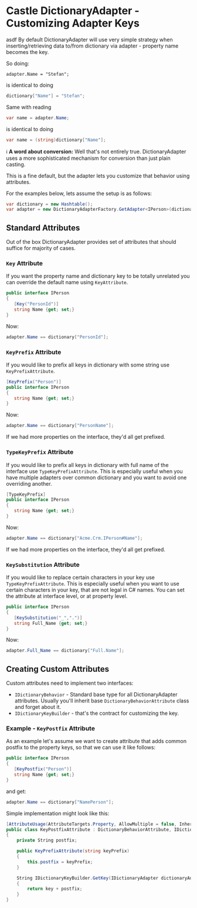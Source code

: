 # Castle DictionaryAdapter - Customizing Adapter Keys
asdf
By default DictionaryAdapter will use very simple strategy when inserting/retrieving data to/from dictionary via adapter - property name becomes the key.

So doing:

```
adapter.Name = "Stefan";
```

is identical to doing

```csharp
dictionary["Name"] = "Stefan";
```

Same with reading

```csharp
var name = adapter.Name;
```

is identical to doing

```csharp
var name = (string)dictionary["Name"];
```

:information_source: **A word about conversion:** Well that's not entirely true. DictionaryAdapter uses a more sophisticated mechanism for conversion than just plain casting.

This is a fine default, but the adapter lets you customize that behavior using attributes.

For the examples below, lets assume the setup is as follows:

```csharp
var dictionary = new Hashtable();
var adapter = new DictionaryAdapterFactory.GetAdapter<IPerson>(dictionary);
```

## Standard Attributes

Out of the box DictionaryAdapter provides set of attributes that should suffice for majority of cases.

### `Key` Attribute

If you want the property name and dictionary key to be totally unrelated you can override the default name using `KeyAttribute`.

```csharp
public interface IPerson
{
   [Key("PersonId")]
   string Name {get; set;}
}
```

Now:

```csharp
adapter.Name == dictionary["PersonId"];
```

### `KeyPrefix` Attribute

If you would like to prefix all keys in dictionary with some string use `KeyPrefixAttribute`.

```csharp
[KeyPrefix("Person")]
public interface IPerson
{
   string Name {get; set;}
}
```

Now:

```csharp
adapter.Name == dictionary["PersonName"];
```

If we had more properties on the interface, they'd all get prefixed.

### `TypeKeyPrefix` Attribute

If you would like to prefix all keys in dictionary with full name of the interface use `TypeKeyPrefixAttribute`. This is especially useful when you have multiple adapters over common dictionary and you want to avoid one overriding another.

```csharp
[TypeKeyPrefix]
public interface IPerson
{
   string Name {get; set;}
}
```

Now:

```csharp
adapter.Name == dictionary["Acme.Crm.IPerson#Name"];
```

If we had more properties on the interface, they'd all get prefixed.

### `KeySubstitution` Attribute

If you would like to replace certain characters in your key use `TypeKeyPrefixAttribute`. This is especially useful when you want to use certain characters in your key, that are not legal in C# names. You can set the attribute at interface level, or at property level.

```csharp
public interface IPerson
{
   [KeySubstitution("_",".")]
   string Full_Name {get; set;}
}
```

Now:

```csharp
adapter.Full_Name == dictionary["Full.Name"];
```

## Creating Custom Attributes

Custom attributes need to implement two interfaces:

* `IDictionaryBehavior` - Standard base type for all DictionaryAdapter attributes. Usually you'll inherit base `DictionaryBehaviorAttribute` class and forget about it.
* `IDictionaryKeyBuilder` - that's the contract for customizing the key.

### Example - `KeyPostfix` Attribute

As an example let's assume we want to create attribute that adds common postfix to the property keys, so that we can use it like follows:

```csharp
public interface IPerson
{
   [KeyPostfix("Person")]
   string Name {get; set;}
}
```

and get:

```csharp
adapter.Name == dictionary["NamePerson"];
```

Simple implementation might look like this:

```csharp
[AttributeUsage(AttributeTargets.Property, AllowMultiple = false, Inherited = true)]
public class KeyPostfixAttribute : DictionaryBehaviorAttribute, IDictionaryKeyBuilder
{
	private String postfix;

	public KeyPrefixAttribute(string keyPrefix)
	{
		this.postfix = keyPrefix;
	}

	String IDictionaryKeyBuilder.GetKey(IDictionaryAdapter dictionaryAdapter, String key, PropertyDescriptor property)
	{
		return key + postfix;
	}
}
```

